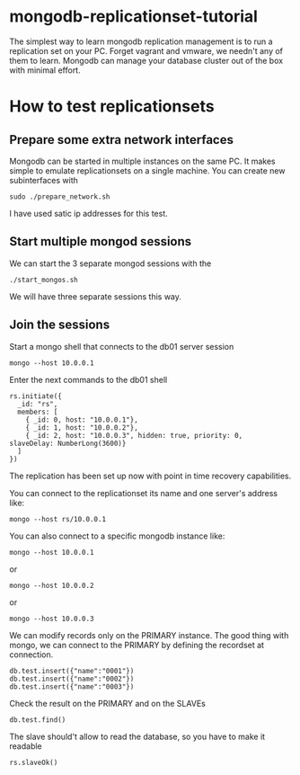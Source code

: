 # mongodb-replicationset-tutorial
The simplest way to learn mongodb replication management is to run a replication set on your PC. Forget vagrant and vmware, we needn't any of them to learn. Mongodb can manage your database cluster out of the box with minimal effort.

# How to test replicationsets

## Prepare some extra network interfaces
Mongodb can be started in multiple instances on the same PC. It makes simple to emulate replicationsets on a single machine. You can create new subinterfaces with 

    sudo ./prepare_network.sh

I have used satic ip addresses for this test.

## Start multiple mongod sessions
We can start the 3 separate mongod sessions with the

    ./start_mongos.sh

We will have three separate sessions this way.

## Join the sessions
Start a mongo shell that connects to the db01 server session

    mongo --host 10.0.0.1
    
Enter the next commands to the db01 shell

    rs.initiate({
      _id: "rs",
      members: [ 
        { _id: 0, host: "10.0.0.1"},
        { _id: 1, host: "10.0.0.2"},
        { _id: 2, host: "10.0.0.3", hidden: true, priority: 0,  slaveDelay: NumberLong(3600)}
      ]
    })
    
The replication has been set up now with point in time recovery capabilities.

You can connect to the replicationset its name and one server's address like:

    mongo --host rs/10.0.0.1

You can also connect to a specific mongodb instance like:

    mongo --host 10.0.0.1
    
or
    
    mongo --host 10.0.0.2
    
or

    mongo --host 10.0.0.3
    

We can modify records only on the PRIMARY instance.
The good thing with mongo, we can connect to the PRIMARY by defining the recordset at connection.

    db.test.insert({"name":"0001"})
    db.test.insert({"name":"0002"})
    db.test.insert({"name":"0003"})

Check the result on the PRIMARY and on the SLAVEs

    db.test.find()

The slave should't allow to read the database, so you have to make it readable

    rs.slaveOk()
    

